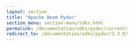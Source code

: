 ```yaml
---
layout: section
title: "Apache Beam Pydoc"
section_menu: section-menu/sdks.html
permalink: /documentation/sdks/pydoc/current/
redirect_to: /documentation/sdks/pydoc/2.3.0/
---
```

